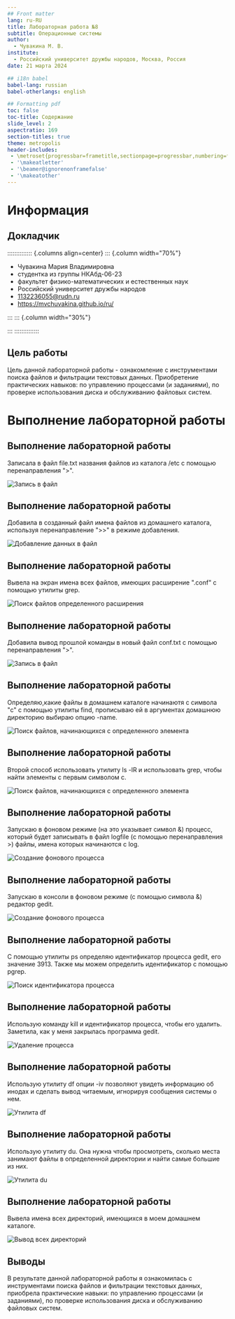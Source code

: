 ```yaml
---
## Front matter
lang: ru-RU
title: Лабораторная работа №8
subtitle: Операционные системы
author:
  - Чувакина М. В.
institute:
  - Российский университет дружбы народов, Москва, Россия
date: 21 марта 2024

## i18n babel
babel-lang: russian
babel-otherlangs: english

## Formatting pdf
toc: false
toc-title: Содержание
slide_level: 2
aspectratio: 169
section-titles: true
theme: metropolis
header-includes:
 - \metroset{progressbar=frametitle,sectionpage=progressbar,numbering=fraction}
 - '\makeatletter'
 - '\beamer@ignorenonframefalse'
 - '\makeatother'
---
```


# Информация

## Докладчик

:::::::::::::: {.columns align=center}
::: {.column width="70%"}

  * Чувакина Мария Владимировна
  * студентка из группы НКАбд-06-23
  * факультет физико-математических и естественных наук
  * Российский университет дружбы народов
  * [1132236055@rudn.ru](mailto:1132236055@rudn.ru)
  * <https://mvchuvakina.github.io/ru/>

:::
::: {.column width="30%"}

:::
::::::::::::::

## Цель работы

Цель данной лабораторной работы - ознакомление с инструментами поиска файлов и фильтрации текстовых данных. Приобретение практических навыков: по управлению процессами (и заданиями), по
проверке использования диска и обслуживанию файловых систем.

# Выполнение лабораторной работы

## Выполнение лабораторной работы

Записала в файл file.txt названия файлов из каталога /etc с помощью перенаправления ">".

![Запись в файл](image/01.png)

## Выполнение лабораторной работы

Добавила в созданный файл имена файлов из домашнего каталога, используя перенаправление ">>" в режиме добавления.

![Добавление данных в файл](image/03.png)

## Выполнение лабораторной работы

Вывела на экран имена всех файлов, имеющих расширение ".conf" с помощью утилиты grep.

![Поиск файлов определенного расширения](image/04.png)

## Выполнение лабораторной работы

Добавила вывод прошлой команды в новый файл conf.txt с помощью перенаправления ">".

![Запись в файл](image/05.png)

## Выполнение лабораторной работы

Определяю,какие файлы в домашнем каталоге начинаютя с символа "c" с помощью утилиты find, прописываю ей в аргументах домашнюю директорию выбираю опцию -name.

![Поиск файлов, начинающихся с определенного элемента](image/06.png)

## Выполнение лабораторной работы

Второй способ использовать утилиту ls -lR и использовать grep, чтобы найти элементы с первым символом c.

![Поиск файлов, начинающихся с определенного элемента](image/07.png)

## Выполнение лабораторной работы

Запускаю в фоновом режиме (на это указывает символ &) процесс, который будет записывать в файл logfile (с помощью перенаправления >) файлы, имена которых начинаются с log.

![Создание фонового процесса](image/09.png)

## Выполнение лабораторной работы

Запускаю в консоли в фоновом режиме (с помощью символа &) редактор gedit.

![Создание фонового процесса](image/11.png)

## Выполнение лабораторной работы

С помощью утилиты ps определяю идентификатор процесса gedit, его значение 3913. Также мы можем определить идентификатор с помощью pgrep.

![Поиск идентификатора процесса](image/12.png)

## Выполнение лабораторной работы

Использую команду kill и идентификатор процесса, чтобы его удалить. Заметила, как у меня закрылась программа gedit.

![Удаление процесса](image/14.png)

## Выполнение лабораторной работы

Использую утилиту df опции -iv позволяют увидеть информацию об инодах и сделать вывод читаемым, игнорируя сообщения системы о нем.

![Утилита df](image/16.png)

## Выполнение лабораторной работы

Использую утилиту du. Она нужна чтобы просмотреть, сколько места занимают файлы в определенной директории и найти самые большие из них.

![Утилита du](image/17.png)

## Выполнение лабораторной работы

Вывела имена всех директорий, имеющихся в моем домашнем каталоге.

![Вывод всех директорий](image/19.png)

## Выводы

В результате данной лабораторной работы я ознакомилась с инструментами поиска файлов и фильтрации текстовых данных, приобрела практические навыки: по управлению процессами (и заданиями), по
проверке использования диска и обслуживанию файловых систем.


